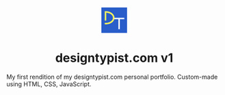 <div>
  <p align="center">
    <img src="/images/logo.png" width="60">
  </p>
  <h1 align="center">designtypist.com v1</h1>
  <p>My first rendition of my designtypist.com personal portfolio. Custom-made using HTML, CSS, JavaScript.</p>
</div>
